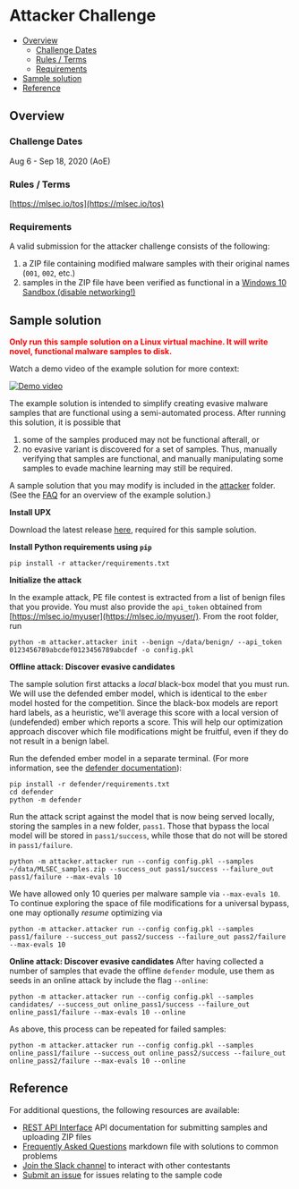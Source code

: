 # Attacker Challenge
<!-- vscode-markdown-toc -->
* [Overview](#overview)
    * [Challenge Dates](#challenge-dates)
    * [Rules / Terms](#rules-/-terms)
    * [Requirements](#requirements)
* [Sample solution](#sample-solution)
* [Reference](#reference)

<!-- vscode-markdown-toc-config
	numbering=false
	autoSave=true
	/vscode-markdown-toc-config -->
<!-- /vscode-markdown-toc -->


## <a name='overview'></a>Overview

### <a name='challenge-dates'></a>Challenge Dates
Aug 6 - Sep 18, 2020 (AoE)

### <a name='rules-/-terms'></a>Rules / Terms
[https://mlsec.io/tos](https://mlsec.io/tos)

### <a name='requirements'></a>Requirements
A valid submission for the attacker challenge consists of the following:
1. a ZIP file containing modified malware samples with their original names (`001`, `002`, etc.)
2. samples in the ZIP file have been verified as functional in a [Windows 10 Sandbox (disable networking!)](https://developer.microsoft.com/en-us/microsoft-edge/tools/vms/)

## <a name='sample-solution'></a>Sample solution
<span style="color:red">**Only run this sample solution on a Linux virtual machine. It will write novel, functional malware samples to disk.**</span>

Watch a demo video of the example solution for more context:

[![Demo video](http://img.youtube.com/vi/K8GwCDAaV4k/0.jpg)](http://www.youtube.com/watch?v=K8GwCDAaV4k)


The example solution is intended to simplify creating evasive malware samples that are functional using a semi-automated process.  After running this solution, it is possible that
1. some of the samples produced may not be functional afterall, or
2. no evasive variant is discovered for a set of samples.
Thus, manually verifying that samples are functional, and manually manipulating some samples to evade machine learning may still be required.

A sample solution that you may modify is included in the [attacker](attacker/) folder. (See the [FAQ](FAQ.md#the-example-solution) for an overview of the example solution.)

**Install UPX**

Download the latest release [here](https://github.com/upx/upx/releases/tag/v3.96), required for this sample solution.  

**Install Python requirements using `pip`**

```
pip install -r attacker/requirements.txt
```

**Initialize the attack**

In the example attack, PE file contest is extracted from a list of benign files that you provide.  You must also provide the `api_token` obtained from [https://mlsec.io/myuser](https://mlsec.io/myuser/).  From the root folder, run
```
python -m attacker.attacker init --benign ~/data/benign/ --api_token 0123456789abcdef0123456789abcdef -o config.pkl
```

**Offline attack: Discover evasive candidates**

The sample solution first attacks a _local_ black-box model that you must run.  We will use the defended ember model, which is identical to the `ember` model hosted for the competition.  Since the black-box models are report hard labels, as a heuristic, we'll average this score with a local version of (undefended) ember which reports a score.  This will help our optimization approach discover which file modifications might be fruitful, even if they do not result in a benign label.

Run the defended ember model in a separate terminal. (For more information, see the [defender documentation](../defender/README.md)):
```
pip install -r defender/requirements.txt
cd defender
python -m defender
```

Run the attack script against the model that is now being served locally, storing the samples in a new folder, `pass1`.  Those that bypass the local model will be stored in `pass1/success`, while those that do not will be stored in `pass1/failure`.
```
python -m attacker.attacker run --config config.pkl --samples ~/data/MLSEC_samples.zip --success_out pass1/success --failure_out pass1/failure --max-evals 10
```

We have allowed only 10 queries per malware sample via `--max-evals 10`. To continue exploring the space of file modifications for a universal bypass, one may optionally _resume_ optimizing via
```
python -m attacker.attacker run --config config.pkl --samples pass1/failure --success_out pass2/success --failure_out pass2/failure --max-evals 10
```

**Online attack: Discover evasive candidates**
After having collected a number of samples that evade the offline `defender` module, use them as seeds in an online attack by include the flag `--online`:

```
python -m attacker.attacker run --config config.pkl --samples candidates/ --success_out online_pass1/success --failure_out online_pass1/failure --max-evals 10 --online
```

As above, this process can be repeated for failed samples:

```
python -m attacker.attacker run --config config.pkl --samples online_pass1/failure --success_out online_pass2/success --failure_out online_pass2/failure --max-evals 10 --online
```

## <a name='reference'></a>Reference
For additional questions, the following resources are available:
* [REST API Interface](docs/API.md) API documentation for submitting samples and uploading ZIP files
* [Frequently Asked Questions](FAQ.md) markdown file with solutions to common problems
* [Join the Slack channel](https://join.slack.com/t/evademalwareml/shared_invite/zt-9birv1qf-KJFEiyLLRVtrsNDuyA0clA) to interact with other contestants
* [Submit an issue](https://github.com/Azure/2020-machine-learning-security-evasion-competition/issues) for issues relating to the sample code
